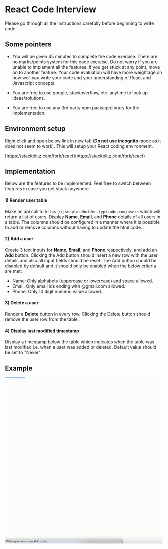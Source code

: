 # React Code Interview

Please go through all the instructions carefully before beginning to write code.

## Some pointers

- You will be given 45 minutes to complete the code exercise. There are no marks/points system for this code exercise. Do not worry if you are unable to implement all the features. If you get stuck at any point, move on to another feature. Your code evaluation will have more weightage on how well you write your code and your understanding of React and Javascript concepts.

- You are free to use google, stackoverflow, etc. anytime to look up ideas/solutions.

- You are free to use any 3rd party npm package/library for the implementation.

## Environment setup

Right click and open below link in new tab (**Do not use incognito** mode as it does not seem to work). This will setup your React coding environment.

[https://stackblitz.com/fork/react](https://stackblitz.com/fork/react)

## Implementation

Below are the features to be implemented. Feel free to switch between features in case you get stuck anywhere.

#### 1) Render user table
Make an api call to `https://jsonplaceholder.typicode.com/users` which will return a list of users. Display **Name**, **Email**, and **Phone** details of all users in a table. The columns should be configured in a manner where it is possible to add or remove columns without having to update the html code.

#### 2) Add a user
Create 3 text inputs for **Name**, **Email**, and **Phone** respectively, and add an **Add** button. Clicking the Add button should insert a new row with the user details and also all input fields should be reset. The Add button should be disabled by default and it should only be enabled when the below criteria are met:

- Name: Only alphabets (uppercase or lowercase) and space allowed.
- Email: Only email ids ending with @gmail.com allowed.
- Phone: Only 10 digit numeric value allowed.

#### 3) Delete a user
Render a **Delete** button in every row. Clicking the Delete button should remove the user row from the table.

#### 4) Display last modified timestamp
Display a timestamp below the table which indicates when the table was last modified i.e. when a user was added or deleted. Default value should be set to "Never".

## Example

<img src="assets/react-code-interview-sample.gif" width="560">
